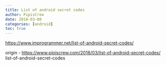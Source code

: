 ```yaml
---
title: List of android secret codes
author: PipisCrew
date: 2018-03-08
categories: [android]
toc: true
---
```


https://www.improgrammer.net/list-of-android-secret-codes/

origin - https://www.pipiscrew.com/2018/03/list-of-android-secret-codes/ list-of-android-secret-codes